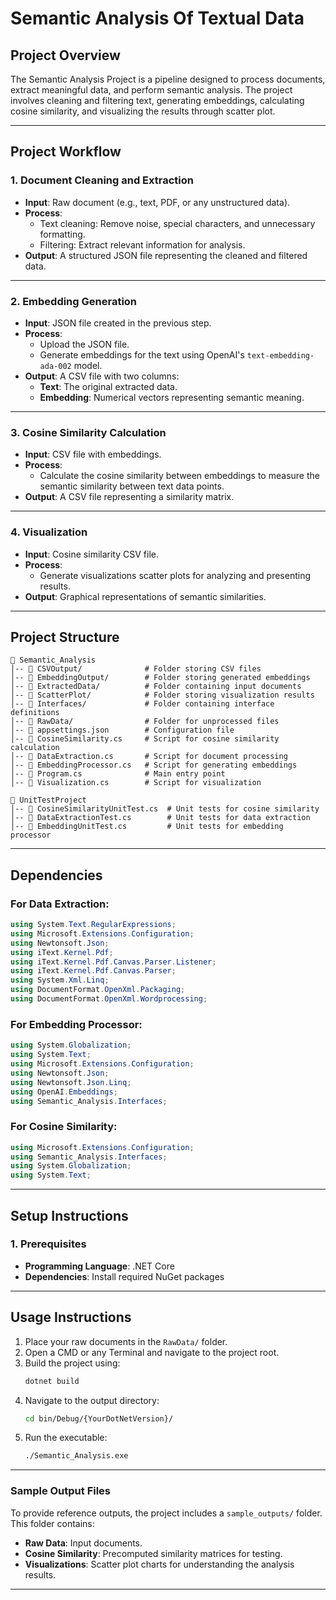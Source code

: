 
# **Semantic Analysis Of Textual Data**

## **Project Overview**

The Semantic Analysis Project is a pipeline designed to process documents, extract meaningful data, and perform semantic analysis. The project involves cleaning and filtering text, generating embeddings, calculating cosine similarity, and visualizing the results through scatter plot.

---

## **Project Workflow**

### 1. **Document Cleaning and Extraction**

- **Input**: Raw document (e.g., text, PDF, or any unstructured data).
- **Process**:
  - Text cleaning: Remove noise, special characters, and unnecessary formatting.
  - Filtering: Extract relevant information for analysis.
- **Output**: A structured JSON file representing the cleaned and filtered data.

---

### 2. **Embedding Generation**

- **Input**: JSON file created in the previous step.
- **Process**:
  - Upload the JSON file.
  - Generate embeddings for the text using OpenAI's `text-embedding-ada-002` model.
- **Output**: A CSV file with two columns:
  - **Text**: The original extracted data.
  - **Embedding**: Numerical vectors representing semantic meaning.

---

### 3. **Cosine Similarity Calculation**

- **Input**: CSV file with embeddings.
- **Process**:
  - Calculate the cosine similarity between embeddings to measure the semantic similarity between text data points.
- **Output**: A CSV file representing a similarity matrix.

---

### 4. **Visualization**

- **Input**: Cosine similarity CSV file.
- **Process**:
  - Generate visualizations scatter plots for analyzing and presenting results.
- **Output**: Graphical representations of semantic similarities.

---

## **Project Structure**

```
📂 Semantic_Analysis
│-- 📂 CSVOutput/              # Folder storing CSV files
│-- 📂 EmbeddingOutput/        # Folder storing generated embeddings
│-- 📂 ExtractedData/          # Folder containing input documents
│-- 📂 ScatterPlot/            # Folder storing visualization results
│-- 📂 Interfaces/             # Folder containing interface definitions
│-- 📂 RawData/                # Folder for unprocessed files
│-- 📜 appsettings.json        # Configuration file
│-- 📜 CosineSimilarity.cs     # Script for cosine similarity calculation
│-- 📜 DataExtraction.cs       # Script for document processing
│-- 📜 EmbeddingProcessor.cs   # Script for generating embeddings
│-- 📜 Program.cs              # Main entry point
│-- 📜 Visualization.cs        # Script for visualization

📂 UnitTestProject
│-- 📜 CosineSimilarityUnitTest.cs  # Unit tests for cosine similarity
│-- 📜 DataExtractionTest.cs        # Unit tests for data extraction
│-- 📜 EmbeddingUnitTest.cs         # Unit tests for embedding processor
```

---

## **Dependencies**

### **For Data Extraction:**

```csharp
using System.Text.RegularExpressions;
using Microsoft.Extensions.Configuration;
using Newtonsoft.Json;
using iText.Kernel.Pdf;
using iText.Kernel.Pdf.Canvas.Parser.Listener;
using iText.Kernel.Pdf.Canvas.Parser;
using System.Xml.Linq;
using DocumentFormat.OpenXml.Packaging;
using DocumentFormat.OpenXml.Wordprocessing;

```

### **For Embedding Processor:**

```csharp
using System.Globalization;
using System.Text;
using Microsoft.Extensions.Configuration;
using Newtonsoft.Json;
using Newtonsoft.Json.Linq;
using OpenAI.Embeddings;
using Semantic_Analysis.Interfaces;
```

### **For Cosine Similarity:**

```csharp
using Microsoft.Extensions.Configuration;
using Semantic_Analysis.Interfaces;
using System.Globalization;
using System.Text;
```

---

## **Setup Instructions**

### 1. **Prerequisites**

- **Programming Language**: .NET Core
- **Dependencies**: Install required NuGet packages

---

## **Usage Instructions**

1. Place your raw documents in the `RawData/` folder.  
2. Open a CMD or any Terminal and navigate to the project root.  
3. Build the project using:  
   ```sh
   dotnet build
4. Navigate to the output directory:
   ```sh
   cd bin/Debug/{YourDotNetVersion}/
5. Run the executable:
   ```sh
   ./Semantic_Analysis.exe
---

### Sample Output Files  

To provide reference outputs, the project includes a `sample_outputs/` folder.  
This folder contains:  
- **Raw Data**: Input documents.  
- **Cosine Similarity**: Precomputed similarity matrices for testing.  
- **Visualizations**: Scatter plot charts for understanding the analysis results.
---


